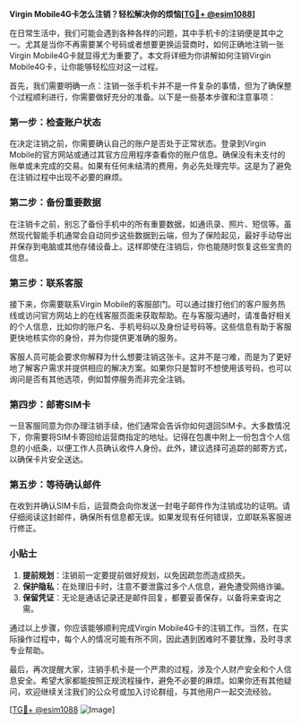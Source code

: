 **Virgin Mobile4G卡怎么注销？轻松解决你的烦恼[[TG💪+ @esim1088](https://t.me/s/esim1088)]**

在日常生活中，我们可能会遇到各种各样的问题，其中手机卡的注销便是其中之一。尤其是当你不再需要某个号码或者想要更换运营商时，如何正确地注销一张Virgin Mobile4G卡就显得尤为重要了。本文将详细为你讲解如何注销Virgin Mobile4G卡，让你能够轻松应对这一过程。

首先，我们需要明确一点：注销一张手机卡并不是一件复杂的事情，但为了确保整个过程顺利进行，你需要做好充分的准备。以下是一些基本步骤和注意事项：

### 第一步：检查账户状态

在决定注销之前，你需要确认自己的账户是否处于正常状态。登录到Virgin Mobile的官方网站或通过其官方应用程序查看你的账户信息。确保没有未支付的账单或未完成的交易。如果有任何未结清的费用，务必先处理完毕。这是为了避免在注销过程中出现不必要的麻烦。

### 第二步：备份重要数据

在注销卡之前，别忘了备份手机中的所有重要数据，如通讯录、照片、短信等。虽然现代智能手机通常会自动同步这些数据到云端，但为了保险起见，最好手动导出并保存到电脑或其他存储设备上。这样即使在注销后，你也能随时恢复这些宝贵的信息。

### 第三步：联系客服

接下来，你需要联系Virgin Mobile的客服部门。可以通过拨打他们的客户服务热线或访问官方网站上的在线客服页面来获取帮助。在与客服沟通时，请准备好相关的个人信息，比如你的账户名、手机号码以及身份证号码等。这些信息有助于客服更快地核实你的身份，并为你提供更准确的服务。

客服人员可能会要求你解释为什么想要注销这张卡。这并不是刁难，而是为了更好地了解客户需求并提供相应的解决方案。如果你只是暂时不想使用该号码，也可以询问是否有其他选项，例如暂停服务而非完全注销。

### 第四步：邮寄SIM卡

一旦客服同意为你办理注销手续，他们通常会告诉你如何退回SIM卡。大多数情况下，你需要将SIM卡寄回给运营商指定的地址。记得在包裹中附上一份包含个人信息的小纸条，以便工作人员确认收件人身份。此外，建议选择可追踪的邮寄方式，以确保卡片安全送达。

### 第五步：等待确认邮件

在收到并确认SIM卡后，运营商会向你发送一封电子邮件作为注销成功的证明。请仔细阅读这封邮件，确保所有信息都无误。如果发现有任何错误，立即联系客服进行修正。

### 小贴士

1. **提前规划**：注销前一定要提前做好规划，以免因疏忽而造成损失。
2. **保护隐私**：在处理旧卡时，注意不要泄露过多个人信息，避免遭受网络诈骗。
3. **保留凭证**：无论是通话记录还是邮件回复，都要妥善保存，以备将来查询之需。

通过以上步骤，你应该能够顺利完成Virgin Mobile4G卡的注销工作。当然，在实际操作过程中，每个人的情况可能有所不同，因此遇到困难时不要犹豫，及时寻求专业帮助。

最后，再次提醒大家，注销手机卡是一个严肃的过程，涉及个人财产安全和个人信息安全。希望大家都能按照正规流程操作，避免不必要的麻烦。如果你还有其他疑问，欢迎继续关注我们的公众号或加入讨论群组，与其他用户一起交流经验。

[[TG💪+ @esim1088](https://t.me/s/esim1088) ![Image](https://i.postimg.cc/4NQfJmqS/Snipaste-2025-05-13-00-14-12.png)]